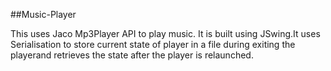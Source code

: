 ##Music-Player

This uses Jaco Mp3Player API to play music.
It is built using JSwing.It uses Serialisation to store current state of player in a file during exiting the playerand retrieves the state 
after the player is relaunched.
